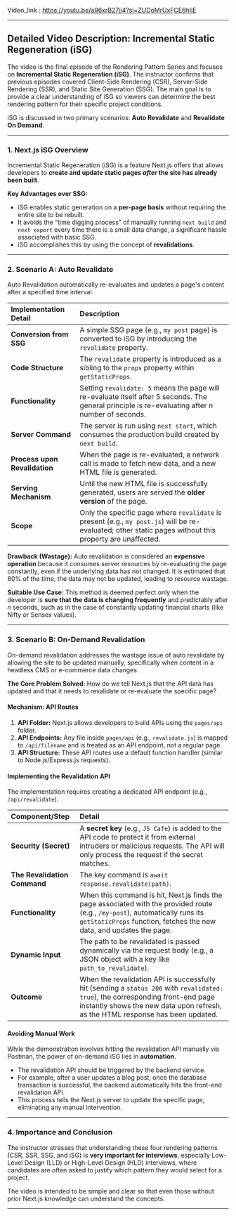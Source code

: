 Video_link : https://youtu.be/a96xrB27jj4?si=ZUDoMrUxFCE6hIiE

--------------------------------------------------------------------------
## Detailed Video Description: Incremental Static Regeneration (iSG)

The video is the final episode of the Rendering Pattern Series and focuses on **Incremental Static Regeneration (iSG)**. The instructor confirms that previous episodes covered Client-Side Rendering (CSR), Server-Side Rendering (SSR), and Static Site Generation (SSG). The main goal is to provide a clear understanding of iSG so viewers can determine the best rendering pattern for their specific project conditions.

iSG is discussed in two primary scenarios: **Auto Revalidate** and **Revalidate On Demand**.

---

### 1. Next.js iSG Overview

Incremental Static Regeneration (iSG) is a feature Next.js offers that allows developers to **create and update static pages _after_ the site has already been built**.

**Key Advantages over SSG:**

- iSG enables static generation on a **per-page basis** without requiring the entire site to be rebuilt.
- It avoids the "time digging process" of manually running `next build` and `next export` every time there is a small data change, a significant hassle associated with basic SSG.
- iSG accomplishes this by using the concept of **revalidations**.

---

### 2. Scenario A: Auto Revalidate

Auto Revalidation automatically re-evaluates and updates a page's content after a specified time interval.

|Implementation Detail|Description|
|:--|:--|
|**Conversion from SSG**|A simple SSG page (e.g., `my post` page) is converted to iSG by introducing the `revalidate` property.|
|**Code Structure**|The `revalidate` property is introduced as a sibling to the `props` property within `getStaticProps`.|
|**Functionality**|Setting `revalidate: 5` means the page will re-evaluate itself after 5 seconds. The general principle is re-evaluating after $n$ number of seconds.|
|**Server Command**|The server is run using `next start`, which consumes the production build created by `next build`.|
|**Process upon Revalidation**|When the page is re-evaluated, a network call is made to fetch new data, and a new HTML file is generated.|
|**Serving Mechanism**|Until the new HTML file is successfully generated, users are served the **older version** of the page.|
|**Scope**|Only the specific page where `revalidate` is present (e.g., `my post.js`) will be re-evaluated; other static pages without this property are unaffected.|

**Drawback (Wastage):** Auto revalidation is considered an **expensive operation** because it consumes server resources by re-evaluating the page constantly, even if the underlying data has not changed. It is estimated that 80% of the time, the data may not be updated, leading to resource wastage.

**Suitable Use Case:** This method is deemed perfect only when the developer is **sure that the data is changing frequently** and predictably after $n$ seconds, such as in the case of constantly updating financial charts (like Nifty or Sensex values).

---

### 3. Scenario B: On-Demand Revalidation

On-demand revalidation addresses the wastage issue of auto revalidate by allowing the site to be updated manually, specifically when content in a headless CMS or e-commerce data changes.

**The Core Problem Solved:** How do we tell Next.js that the API data has updated and that it needs to revalidate or re-evaluate the specific page?

#### Mechanism: API Routes

1. **API Folder:** Next.js allows developers to build APIs using the `pages/api` folder.
2. **API Endpoints:** Any file inside `pages/api` (e.g., `revalidate.js`) is mapped to `/api/filename` and is treated as an API endpoint, not a regular page.
3. **API Structure:** These API routes use a default function handler (similar to Node.js/Express.js requests).

#### Implementing the Revalidation API

The implementation requires creating a dedicated API endpoint (e.g., `/api/revalidate`).

|Component/Step|Detail|
|:--|:--|
|**Security (Secret)**|A **secret key** (e.g., `JS Cafe`) is added to the API code to protect it from external intruders or malicious requests. The API will only process the request if the secret matches.|
|**The Revalidation Command**|The key command is `await response.revalidate(path)`.|
|**Functionality**|When this command is hit, Next.js finds the page associated with the provided route (e.g., `/my-post`), automatically runs its `getStaticProps` function, fetches the new data, and updates the page.|
|**Dynamic Input**|The path to be revalidated is passed dynamically via the request body (e.g., a JSON object with a key like `path_to_revalidate`).|
|**Outcome**|When the revalidation API is successfully hit (sending a `status 200` with `revalidated: true`), the corresponding front-end page instantly shows the new data upon refresh, as the HTML response has been updated.|

#### Avoiding Manual Work

While the demonstration involves hitting the revalidation API manually via Postman, the power of on-demand iSG lies in **automation**.

- The revalidation API should be triggered by the backend service.
- For example, after a user updates a blog post, once the database transaction is successful, the backend automatically hits the front-end revalidation API.
- This process tells the Next.js server to update the specific page, eliminating any manual intervention.

---

### 4. Importance and Conclusion

The instructor stresses that understanding these four rendering patterns (CSR, SSR, SSG, and iSG) is **very important for interviews**, especially Low-Level Design (LLD) or High-Level Design (HLD) interviews, where candidates are often asked to justify which pattern they would select for a project.

The video is intended to be simple and clear so that even those without prior Next.js knowledge can understand the concepts.

--------------------------------------------------------------------------

